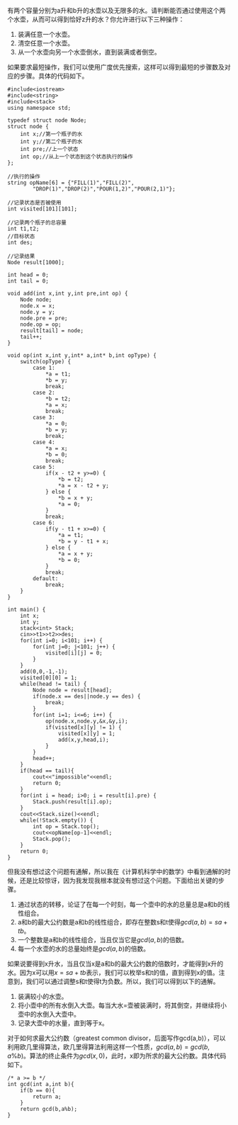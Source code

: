 有两个容量分别为a升和b升的水壶以及无限多的水。请判断能否通过使用这个两个水壶，从而可以得到恰好z升的水？你允许进行以下三种操作：
1. 装满任意一个水壶。
2. 清空任意一个水壶。
3. 从一个水壶向另一个水壶倒水，直到装满或者倒空。

如果要求最短操作，我们可以使用广度优先搜索，这样可以得到最短的步骤数及对应的步骤。具体的代码如下。
```
#include<iostream>
#include<string>
#include<stack>
using namespace std;

typedef struct node Node;
struct node {
    int x;//第一个瓶子的水
    int y;//第二个瓶子的水
    int pre;//上一个状态
    int op;//从上一个状态到这个状态执行的操作
};

//执行的操作
string opName[6] = {"FILL(1)","FILL(2)",
        "DROP(1)","DROP(2)","POUR(1,2)","POUR(2,1)"};

//记录状态是否被使用
int visited[101][101];

//记录两个瓶子的总容量
int t1,t2;
//目标状态
int des;

//记录结果
Node result[1000];

int head = 0;
int tail = 0;

void add(int x,int y,int pre,int op) {
    Node node;
    node.x = x;
    node.y = y;
    node.pre = pre;
    node.op = op;
    result[tail] = node;
    tail++;
}

void op(int x,int y,int* a,int* b,int opType) {
    switch(opType) {
        case 1:
            *a = t1;
            *b = y;
            break;
        case 2:
            *b = t2;
            *a = x;
            break;
        case 3:
            *a = 0;
            *b = y;
            break;
        case 4:
            *a = x;
            *b = 0;
            break;
        case 5:
            if(x - t2 + y>=0) {
                *b = t2;
                *a = x - t2 + y;
            } else {
                *b = x + y;
                *a = 0;
            }
            break;
        case 6:
            if(y - t1 + x>=0) {
                *a = t1;
                *b = y - t1 + x;
            } else {
                *a = x + y;
                *b = 0;
            }
            break;
        default:
            break;
    }
}

int main() {
    int x;
    int y;
    stack<int> Stack;
    cin>>t1>>t2>>des;
    for(int i=0; i<101; i++) {
        for(int j=0; j<101; j++) {
            visited[i][j] = 0;
        }
    }
    add(0,0,-1,-1);
    visited[0][0] = 1;
    while(head != tail) {
        Node node = result[head];
        if(node.x == des||node.y == des) {
            break;
        }
        for(int i=1; i<=6; i++) {
            op(node.x,node.y,&x,&y,i);
            if(visited[x][y] != 1) {
                visited[x][y] = 1;
                add(x,y,head,i);
            }
        }
        head++;
    }
    if(head == tail){
        cout<<"impossible"<<endl;
        return 0;
    }
    for(int i = head; i>0; i = result[i].pre) {
        Stack.push(result[i].op);
    }
    cout<<Stack.size()<<endl;
    while(!Stack.empty()) {
        int op = Stack.top();
        cout<<opName[op-1]<<endl;
        Stack.pop();
    }
    return 0;
}
```


但我没有想过这个问题有通解，所以我在《计算机科学中的数学》中看到通解的时候，还是比较惊讶，因为我发现我根本就没有想过这个问题。下面给出关键的步骤。

1. 通过状态的转移，论证了在每一个时刻，每一个壶中的水的总量总是a和b的线性组合。
2. a和b的最大公约数是a和b的线性组合，即存在整数s和t使得$gcd(a,b) = sa + tb$。
3. 一个整数是a和b的线性组合，当且仅当它是$gcd(a,b)$的倍数。
4. 每一个水壶的水的总量始终是$gcd(a,b)$的倍数。

如果说要得到x升水，当且仅当x是a和b的最大公约数的倍数时，才能得到x升的水。因为x可以用$x=sa + tb$表示，我们可以枚举s和t的值，直到得到x的值。注意到，我们可以通过调整s和t使得t为负数。所以，我们可以得到以下的通解。

1. 装满较小的水壶。
2. 将小壶中的所有水倒入大壶。每当大水=壶被装满时，将其倒空，并继续将小壶中的水倒入大壶中。
3. 记录大壶中的水量，直到等于x。

对于如何求最大公约数（greatest common divisor，后面写作gcd(a,b)），可以利用欧几里得算法，欧几里得算法利用这样一个性质，$gcd(a,b) = gcd(b,a\%b)$。算法的终止条件为$gcd(x,0)$，此时，x即为所求的最大公约数。具体代码如下。
```
/* a >= b */
int gcd(int a,int b){
    if(b == 0){
        return a;
    }
    return gcd(b,a%b);
}
```
